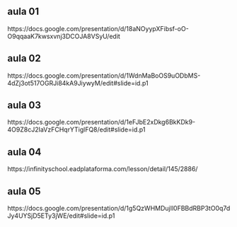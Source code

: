 <h2>aula 01</h2>
https://docs.google.com/presentation/d/18aNOyypXFibsf-oO-O9qqaaK7kwsxvnj3DCOJA8VSyU/edit

<h2>aula 02</h2>
https://docs.google.com/presentation/d/1WdnMaBoOS9uODbMS-4dZj3ot517OGRJi84kA9JiywyM/edit#slide=id.p1

<h2>aula 03</h2>
https://docs.google.com/presentation/d/1eFJbE2xDkg6BkKDk9-4O9Z8cJ2IaVzFCHqrYTiglFQ8/edit#slide=id.p1

<h2>aula 04</h2>
https://infinityschool.eadplataforma.com/lesson/detail/145/2886/

<h2> aula 05</h2>
https://docs.google.com/presentation/d/1g5QzWHMDujIl0FBBdRBP3tO0q7dJy4UYSjD5ETy3jWE/edit#slide=id.p1


